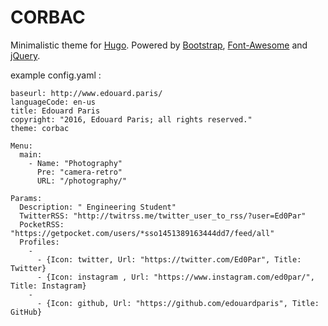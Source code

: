 # CORBAC

Minimalistic theme for [Hugo](http://gohugo.io/).
Powered by [Bootstrap](http://getbootstrap.com/), [Font-Awesome](https://fortawesome.github.io/Font-Awesome/) and [jQuery](https://jquery.com/).

example config.yaml :

```
baseurl: http://www.edouard.paris/
languageCode: en-us
title: Edouard Paris
copyright: "2016, Edouard Paris; all rights reserved."
theme: corbac

Menu:
  main:
    - Name: "Photography"
      Pre: "camera-retro"
      URL: "/photography/"

Params:
  Description: " Engineering Student"
  TwitterRSS: "http://twitrss.me/twitter_user_to_rss/?user=Ed0Par"
  PocketRSS: "https://getpocket.com/users/*sso1451389163444dd7/feed/all"
  Profiles: 
    - 
      - {Icon: twitter, Url: "https://twitter.com/Ed0Par", Title: Twitter}
      - {Icon: instagram , Url: "https://www.instagram.com/ed0par/", Title: Instagram}
    -
      - {Icon: github, Url: "https://github.com/edouardparis", Title: GitHub}
```
